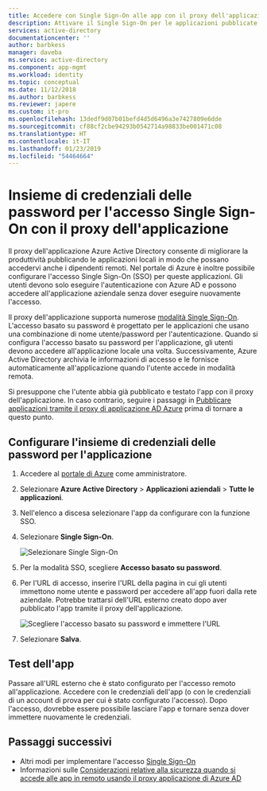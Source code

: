 ```yaml
---
title: Accedere con Single Sign-On alle app con il proxy dell'applicazione Azure AD | Microsoft Docs
description: Attivare il Single Sign-On per le applicazioni pubblicate locali con il proxy dell'applicazione Azure AD nel portale di Azure.
services: active-directory
documentationcenter: ''
author: barbkess
manager: daveba
ms.service: active-directory
ms.component: app-mgmt
ms.workload: identity
ms.topic: conceptual
ms.date: 11/12/2018
ms.author: barbkess
ms.reviewer: japere
ms.custom: it-pro
ms.openlocfilehash: 13dedf9d07b01befd4d5d6496a3e7427809e6dde
ms.sourcegitcommit: cf88cf2cbe94293b0542714a98833be001471c08
ms.translationtype: HT
ms.contentlocale: it-IT
ms.lasthandoff: 01/23/2019
ms.locfileid: "54464664"
---
```

# <a name="password-vaulting-for-single-sign-on-with-application-proxy"></a>Insieme di credenziali delle password per l'accesso Single Sign-On con il proxy dell'applicazione

Il proxy dell'applicazione Azure Active Directory consente di migliorare la produttività pubblicando le applicazioni locali in modo che possano accedervi anche i dipendenti remoti. Nel portale di Azure è inoltre possibile configurare l'accesso Single Sign-On (SSO) per queste applicazioni. Gli utenti devono solo eseguire l'autenticazione con Azure AD e possono accedere all'applicazione aziendale senza dover eseguire nuovamente l'accesso.

Il proxy dell'applicazione supporta numerose [modalità Single Sign-On](what-is-single-sign-on.md#choosing-a-single-sign-on-method). L'accesso basato su password è progettato per le applicazioni che usano una combinazione di nome utente/password per l'autenticazione. Quando si configura l'accesso basato su password per l'applicazione, gli utenti devono accedere all'applicazione locale una volta. Successivamente, Azure Active Directory archivia le informazioni di accesso e le fornisce automaticamente all'applicazione quando l'utente accede in modalità remota. 

Si presuppone che l'utente abbia già pubblicato e testato l'app con il proxy dell'applicazione. In caso contrario, seguire i passaggi in [Pubblicare applicazioni tramite il proxy di applicazione AD Azure](application-proxy-add-on-premises-application.md) prima di tornare a questo punto. 

## <a name="set-up-password-vaulting-for-your-application"></a>Configurare l'insieme di credenziali delle password per l'applicazione

1. Accedere al [portale di Azure](https://portal.azure.com) come amministratore.
2. Selezionare **Azure Active Directory** > **Applicazioni aziendali** > **Tutte le applicazioni**.
3. Nell'elenco a discesa selezionare l'app da configurare con la funzione SSO.  
4. Selezionare **Single Sign-On**.

   ![Selezionare Single Sign-On](./media/application-proxy-configure-single-sign-on-password-vaulting/select-sso.png)

5. Per la modalità SSO, scegliere **Accesso basato su password**.
6. Per l'URL di accesso, inserire l'URL della pagina in cui gli utenti immettono nome utente e password per accedere all'app fuori dalla rete aziendale. Potrebbe trattarsi dell'URL esterno creato dopo aver pubblicato l'app tramite il proxy dell'applicazione. 

   ![Scegliere l'accesso basato su password e immettere l'URL](./media/application-proxy-configure-single-sign-on-password-vaulting/password-sso.png)

7. Selezionare **Salva**.

<!-- Need to repro?
7. The page should tell you that a sign-in form was successfully detected at the provided URL. If it doesn't, select **Configure [your app name] Password Single Sign-on Settings** and choose **Manually detect sign-in fields**. Follow the instructions to point out where the sign-in credentials go. 
-->

## <a name="test-your-app"></a>Test dell'app

Passare all'URL esterno che è stato configurato per l'accesso remoto all'applicazione. Accedere con le credenziali dell'app (o con le credenziali di un account di prova per cui è stato configurato l'accesso). Dopo l'accesso, dovrebbe essere possibile lasciare l'app e tornare senza dover immettere nuovamente le credenziali. 

## <a name="next-steps"></a>Passaggi successivi

- Altri modi per implementare l'accesso [Single Sign-On](what-is-single-sign-on.md)
- Informazioni sulle [Considerazioni relative alla sicurezza quando si accede alle app in remoto usando il proxy applicazione di Azure AD](application-proxy-security.md)